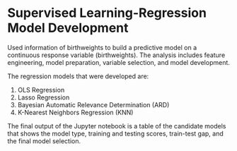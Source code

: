 # Supervised Learning-Regression Model Development

Used information of birthweights to build a predictive model on a continuous response variable (birthweights). The analysis includes feature engineering, model preparation, variable selection, and model development.

The regression models that were developed are:
1. OLS Regression
2. Lasso Regression
3. Bayesian Automatic Relevance Determination (ARD)
4. K-Nearest Neighbors Regression (KNN)

The final output of the Jupyter notebook is a table of the candidate models that shows the model type, training and testing scores, train-test gap, and the final model selection.
